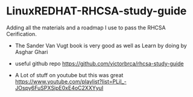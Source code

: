 # LinuxREDHAT-RHCSA-study-guide

Adding all the materials and a roadmap I use to pass the RHCSA Cerification.

- The Sander Van Vugt book is very good as well as Learn by doing by Asghar Ghari 
- useful github repo
  https://github.com/victorbrca/rhcsa-study-guide

- A Lot of stuff on youtube but this was great 
  https://www.youtube.com/playlist?list=PLiI_-JOspy6FuSPXSipE0xE4oC2XXYyuI
